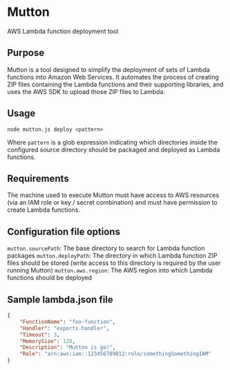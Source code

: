 # Mutton

AWS Lambda function deployment tool

## Purpose

Mutton is a tool designed to simplify the deployment of sets of Lambda functions into Amazon Web Services. It automates
the process of creating ZIP files containing the Lambda functions and their supporting libraries, and uses the AWS
SDK to upload those ZIP files to Lambda.

## Usage

`node mutton.js deploy <pattern>`

Where `pattern` is a glob expression indicating which directories inside the configured source directory should be
packaged and deployed as Lambda functions.

## Requirements

The machine used to execute Mutton must have access to AWS resources (via an IAM role or key / secret combination) and
must have permission to create Lambda functions.

## Configuration file options

`mutton.sourcePath`: The base directory to search for Lambda function packages
`mutton.deployPath`: The directory in which Lambda function ZIP files should be stored
    (write access to this directory is required by the user running Mutton)
`mutton.aws.region`: The AWS region into which Lambda functions should be deployed

## Sample lambda.json file

```json
{
    "FunctionName": "foo-function",
    "Handler": "exports.handler",
    "Timeout": 3,
    "MemorySize": 128,
    "Description": "Mutton is go!",
    "Role": "arn:aws:iam::123456789012:role/somethingSomethingIAM"
}
```
